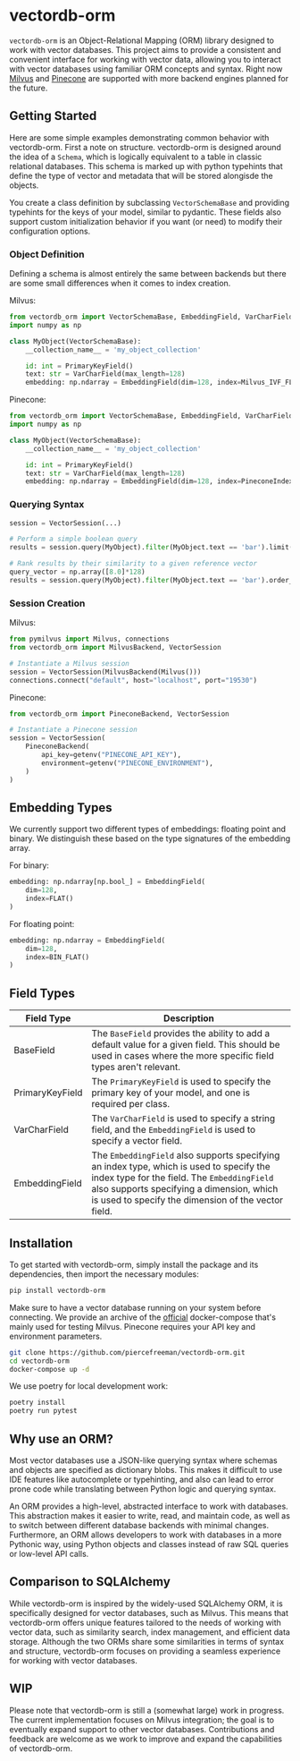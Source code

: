 # vectordb-orm

`vectordb-orm` is an Object-Relational Mapping (ORM) library designed to work with vector databases. This project aims to provide a consistent and convenient interface for working with vector data, allowing you to interact with vector databases using familiar ORM concepts and syntax. Right now [Milvus](https://milvus.io/) and [Pinecone](https://www.pinecone.io/) are supported with more backend engines planned for the future.

## Getting Started

Here are some simple examples demonstrating common behavior with vectordb-orm. First a note on structure. vectordb-orm is designed around the idea of a `Schema`, which is logically equivalent to a table in classic relational databases. This schema is marked up with python typehints that define the type of vector and metadata that will be stored alongisde the objects.

You create a class definition by subclassing `VectorSchemaBase` and providing typehints for the keys of your model, similar to pydantic. These fields also support custom initialization behavior if you want (or need) to modify their configuration options.

### Object Definition

Defining a schema is almost entirely the same between backends but there are some small differences when it comes to index creation.

Milvus:

```python
from vectordb_orm import VectorSchemaBase, EmbeddingField, VarCharField, PrimaryKeyField, Milvus_IVF_FLAT
import numpy as np

class MyObject(VectorSchemaBase):
    __collection_name__ = 'my_object_collection'

    id: int = PrimaryKeyField()
    text: str = VarCharField(max_length=128)
    embedding: np.ndarray = EmbeddingField(dim=128, index=Milvus_IVF_FLAT(cluster_units=128))
```

Pinecone:

```python
from vectordb_orm import VectorSchemaBase, EmbeddingField, VarCharField, PrimaryKeyField, PineconeIndex, PineconeSimilarityMetric
import numpy as np

class MyObject(VectorSchemaBase):
    __collection_name__ = 'my_object_collection'

    id: int = PrimaryKeyField()
    text: str = VarCharField(max_length=128)
    embedding: np.ndarray = EmbeddingField(dim=128, index=PineconeIndex(metric_type=PineconeSimilarityMetric.COSINE))
```

### Querying Syntax

```python
session = VectorSession(...)

# Perform a simple boolean query
results = session.query(MyObject).filter(MyObject.text == 'bar').limit(2).all()

# Rank results by their similarity to a given reference vector
query_vector = np.array([8.0]*128)
results = session.query(MyObject).filter(MyObject.text == 'bar').order_by_similarity(MyObject.embedding, query_vector).limit(2).all()
```

### Session Creation

Milvus:

```python
from pymilvus import Milvus, connections
from vectordb_orm import MilvusBackend, VectorSession

# Instantiate a Milvus session
session = VectorSession(MilvusBackend(Milvus()))
connections.connect("default", host="localhost", port="19530")
```

Pinecone:

```python
from vectordb_orm import PineconeBackend, VectorSession

# Instantiate a Pinecone session
session = VectorSession(
    PineconeBackend(
        api_key=getenv("PINECONE_API_KEY"),
        environment=getenv("PINECONE_ENVIRONMENT"),
    )
)
```

## Embedding Types

We currently support two different types of embeddings: floating point and binary. We distinguish these based on the type signatures of the embedding array.

For binary:

```python
embedding: np.ndarray[np.bool_] = EmbeddingField(
    dim=128,
    index=FLAT()
)
```

For floating point:

```python
embedding: np.ndarray = EmbeddingField(
    dim=128,
    index=BIN_FLAT()
)
```

## Field Types


| Field Type      | Description                                                                                                                                                                                                                                |
|-----------------|--------------------------------------------------------------------------------------------------------------------------------------------------------------------------------------------------------------------------------------------|
| BaseField       | The `BaseField` provides the ability to add a default value for a given field. This should be used in cases where the more specific field types aren't relevant.                                                                           |
| PrimaryKeyField | The `PrimaryKeyField` is used to specify the primary key of your model, and one is required per class.                                                                                                                                     |
| VarCharField    | The `VarCharField` is used to specify a string field, and the `EmbeddingField` is used to specify a vector field.                                                                                                                          |
| EmbeddingField  | The `EmbeddingField` also supports specifying an index type, which is used to specify the index type for the field. The `EmbeddingField` also supports specifying a dimension, which is used to specify the dimension of the vector field. |

## Installation

To get started with vectordb-orm, simply install the package and its dependencies, then import the necessary modules:

```bash
pip install vectordb-orm
```

Make sure to have a vector database running on your system before connecting. We provide an archive of the [official](https://milvus.io/docs/install_standalone-docker.md) docker-compose that's mainly used for testing Milvus. Pinecone requires your API key and environment parameters.

```bash
git clone https://github.com/piercefreeman/vectordb-orm.git
cd vectordb-orm
docker-compose up -d
```

We use poetry for local development work:

```bash
poetry install
poetry run pytest
```

## Why use an ORM?

Most vector databases use a JSON-like querying syntax where schemas and objects are specified as dictionary blobs. This makes it difficult to use IDE features like autocomplete or typehinting, and also can lead to error prone code while translating between Python logic and querying syntax.

An ORM provides a high-level, abstracted interface to work with databases. This abstraction makes it easier to write, read, and maintain code, as well as to switch between different database backends with minimal changes. Furthermore, an ORM allows developers to work with databases in a more Pythonic way, using Python objects and classes instead of raw SQL queries or low-level API calls.

## Comparison to SQLAlchemy

While vectordb-orm is inspired by the widely-used SQLAlchemy ORM, it is specifically designed for vector databases, such as Milvus. This means that vectordb-orm offers unique features tailored to the needs of working with vector data, such as similarity search, index management, and efficient data storage. Although the two ORMs share some similarities in terms of syntax and structure, vectordb-orm focuses on providing a seamless experience for working with vector databases.

## WIP

Please note that vectordb-orm is still a (somewhat large) work in progress. The current implementation focuses on Milvus integration; the goal is to eventually expand support to other vector databases. Contributions and feedback are welcome as we work to improve and expand the capabilities of vectordb-orm.
